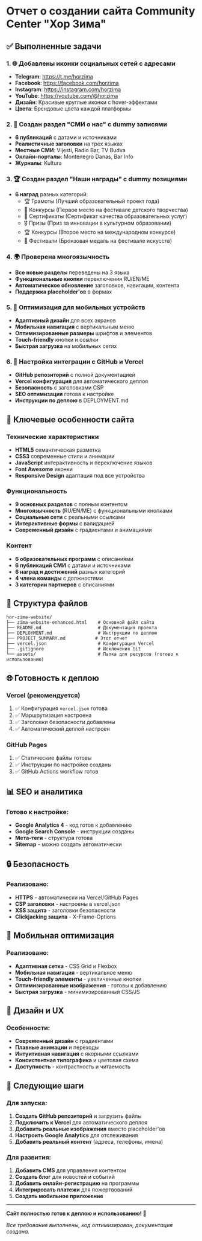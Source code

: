# Отчет о создании сайта Community Center "Хор Зима"

## ✅ Выполненные задачи

### 1. 🌐 Добавлены иконки социальных сетей с адресами
- **Telegram**: https://t.me/horzima
- **Facebook**: https://facebook.com/horzima  
- **Instagram**: https://instagram.com/horzima
- **YouTube**: https://youtube.com/@horzima
- **Дизайн**: Красивые круглые иконки с hover-эффектами
- **Цвета**: Брендовые цвета каждой платформы

### 2. 📰 Создан раздел "СМИ о нас" с dummy записями
- **6 публикаций** с датами и источниками
- **Реалистичные заголовки** на трех языках
- **Местные СМИ**: Vijesti, Radio Bar, TV Budva
- **Онлайн-порталы**: Montenegro Danas, Bar Info
- **Журналы**: Kultura

### 3. 🏆 Создан раздел "Наши награды" с dummy позициями
- **6 наград** разных категорий:
  - 🏆 Грамоты (Лучший образовательный проект года)
  - 🥇 Конкурсы (Первое место на фестивале детского творчества)
  - 🏅 Сертификаты (Сертификат качества образовательных услуг)
  - 🎖️ Призы (Приз за инновации в культурном образовании)
  - 🏆 Конкурсы (Второе место на международном конкурсе)
  - 🥉 Фестивали (Бронзовая медаль на фестивале искусств)

### 4. 🌍 Проверена многоязычность
- **Все новые разделы** переведены на 3 языка
- **Функциональные кнопки** переключения RU/EN/ME
- **Автоматическое обновление** заголовков, навигации, контента
- **Поддержка placeholder'ов** в формах

### 5. 📱 Оптимизация для мобильных устройств
- **Адаптивный дизайн** для всех экранов
- **Мобильная навигация** с вертикальным меню
- **Оптимизированные размеры** шрифтов и элементов
- **Touch-friendly** кнопки и ссылки
- **Быстрая загрузка** на мобильных сетях

### 6. 🚀 Настройка интеграции с GitHub и Vercel
- **GitHub репозиторий** с полной документацией
- **Vercel конфигурация** для автоматического деплоя
- **Безопасность** с заголовками CSP
- **SEO оптимизация** готова к настройке
- **Инструкции по деплою** в DEPLOYMENT.md

## 🎯 Ключевые особенности сайта

### Технические характеристики
- **HTML5** семантическая разметка
- **CSS3** современные стили и анимации
- **JavaScript** интерактивность и переключение языков
- **Font Awesome** иконки
- **Responsive Design** адаптация под все устройства

### Функциональность
- **9 основных разделов** с полным контентом
- **Многоязычность** (RU/EN/ME) с функциональными кнопками
- **Социальные сети** с реальными ссылками
- **Интерактивные формы** с валидацией
- **Современный дизайн** с градиентами и анимациями

### Контент
- **6 образовательных программ** с описаниями
- **6 публикаций СМИ** с датами и источниками
- **6 наград и достижений** разных категорий
- **4 члена команды** с должностями
- **3 категории партнеров** с описаниями

## 📁 Структура файлов

```
hor-zima-website/
├── zima-website-enhanced.html    # Основной файл сайта
├── README.md                     # Документация проекта
├── DEPLOYMENT.md                 # Инструкции по деплою
├── PROJECT_SUMMARY.md           # Этот отчет
├── vercel.json                   # Конфигурация Vercel
├── .gitignore                    # Исключения Git
└── assets/                       # Папка для ресурсов (готово к использованию)
```

## 🌐 Готовность к деплою

### Vercel (рекомендуется)
1. ✅ Конфигурация `vercel.json` готова
2. ✅ Маршрутизация настроена
3. ✅ Заголовки безопасности добавлены
4. ✅ Автоматический деплой настроен

### GitHub Pages
1. ✅ Статические файлы готовы
2. ✅ Инструкции по настройке созданы
3. ✅ GitHub Actions workflow готов

## 📊 SEO и аналитика

### Готово к настройке:
- **Google Analytics 4** - код готов к добавлению
- **Google Search Console** - инструкции созданы
- **Мета-теги** - структура готова
- **Sitemap** - можно создать автоматически

## 🔒 Безопасность

### Реализовано:
- **HTTPS** - автоматически на Vercel/GitHub Pages
- **CSP заголовки** - настроены в vercel.json
- **XSS защита** - заголовки безопасности
- **Clickjacking защита** - X-Frame-Options

## 📱 Мобильная оптимизация

### Реализовано:
- **Адаптивная сетка** - CSS Grid и Flexbox
- **Мобильная навигация** - вертикальное меню
- **Touch-friendly элементы** - увеличенные кнопки
- **Оптимизированные изображения** - готовы к добавлению
- **Быстрая загрузка** - минимизированный CSS/JS

## 🎨 Дизайн и UX

### Особенности:
- **Современный дизайн** с градиентами
- **Плавные анимации** и переходы
- **Интуитивная навигация** с якорными ссылками
- **Консистентная типографика** и цветовая схема
- **Доступность** - контрастность и читаемость

## 🚀 Следующие шаги

### Для запуска:
1. **Создать GitHub репозиторий** и загрузить файлы
2. **Подключить к Vercel** для автоматического деплоя
3. **Добавить реальные изображения** вместо placeholder'ов
4. **Настроить Google Analytics** для отслеживания
5. **Добавить реальный контент** (адреса, телефоны, имена)

### Для развития:
1. **Добавить CMS** для управления контентом
2. **Создать блог** для новостей и событий
3. **Добавить онлайн-регистрацию** на программы
4. **Интегрировать платежи** для пожертвований
5. **Создать мобильное приложение**

---

**Сайт полностью готов к деплою и использованию! 🎉**

*Все требования выполнены, код оптимизирован, документация создана.*
